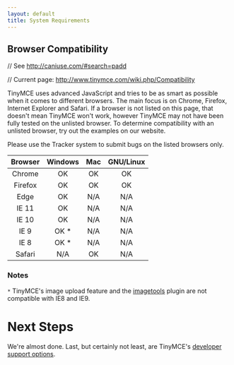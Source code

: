 ```yaml
---
layout: default
title: System Requirements
---
```



## Browser Compatibility

// See http://caniuse.com/#search=padd

// Current page: http://www.tinymce.com/wiki.php/Compatibility

TinyMCE uses advanced JavaScript and tries to be as smart as possible when it comes to different browsers. The main focus is on Chrome, Firefox, Internet Explorer and Safari. If a browser is not listed on this page, that doesn't mean TinyMCE won't work, however TinyMCE may not have been fully tested on the unlisted browser. To determine compatibility with an unlisted browser, try out the examples on our website.

Please use the Tracker system to submit bugs on the listed browsers only.

|Browser | Windows | Mac | GNU/Linux |
|:------:|:-------:|:---:|:---------:|
|Chrome  | OK      | OK  | OK |
|Firefox | OK      | OK  | OK |
|Edge    | OK      | N/A | N/A |
|IE 11   | OK      | N/A | N/A |
|IE 10   | OK      | N/A | N/A |
|IE 9    | OK *    | N/A | N/A |
|IE 8    | OK *    | N/A | N/A |
|Safari  | N/A     | OK  | N/A |

### Notes

`*` TinyMCE's image upload feature and the [imagetools](/plugins/image-tools/) plugin are not compatible with IE8 and IE9.


# Next Steps

We're almost done. Last, but certainly not least, are TinyMCE's [developer support options](../getting-support).
